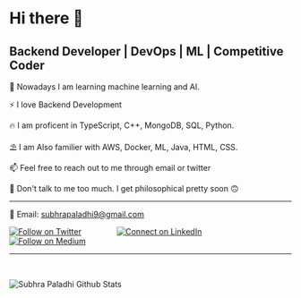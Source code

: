 # Hi there 👋

## Backend Developer | DevOps | ML | Competitive Coder

🔭 Nowadays I am learning machine learning and AI.

⚡  I love Backend Development 

:fire: I am proficent in TypeScript, C++, MongoDB, SQL, Python.
 
:parasol_on_ground: I am Also familier with AWS, Docker, ML, Java, HTML, CSS.

:mailbox: Feel free to reach out to me through email or twitter

💬 Don't talk to me too much. I get philosophical pretty soon 🙃


--- 

:email: Email: subhrapaladhi9@gmail.com

[![Follow on Twitter](https://img.shields.io/badge/--twitter?label=Twitter&logo=Twitter&style=social)](https://twitter.com/imfreakingenius)
&nbsp;&nbsp;&nbsp;&nbsp;&nbsp;&nbsp;&nbsp;&nbsp;&nbsp;&nbsp;&nbsp;&nbsp;&nbsp;&nbsp;    [![Connect on LinkedIn](https://img.shields.io/badge/--linkedin?label=LinkedIn&logo=LinkedIn&style=social)](https://www.linkedin.com/in/subhrapaladhi/)
&nbsp;&nbsp;&nbsp;&nbsp;&nbsp;&nbsp;&nbsp;&nbsp;&nbsp;&nbsp;&nbsp;&nbsp;&nbsp;&nbsp;
[![Follow on Medium](https://img.shields.io/badge/--Medium?label=Medium&logo=Medium&style=social)](https://medium.com/@subhrapaladhi9)

--- 

<br>

![Subhra Paladhi Github Stats](https://github-readme-stats.vercel.app/api?username=subhrapaladhi&show_icons=true)